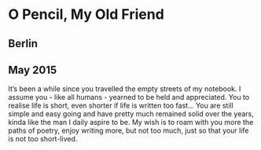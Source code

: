 # O Pencil, My Old Friend
## Berlin
## May 2015 

It’s been a while since you travelled the empty streets of my notebook.
I assume you - like all humans - yearned to be held and appreciated.
You to realise life is short, even shorter if life is written too fast…
You are still simple and easy going and have pretty much remained solid over the years, kinda like the
man I daily aspire to be. My wish is to roam with you more the paths of poetry, enjoy writing more, but
not too much, just so that your life is not too short-lived.


